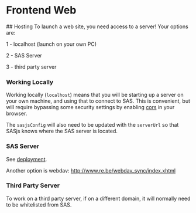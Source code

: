 Frontend Web
====================

## Hosting
To launch a web site, you need access to a server!  Your options are:

1 - localhost (launch on your own PC)

2 - SAS Server

3 - third party server

### Working Locally

Working locally (`localhost`) means that you will be starting up a server on your own machine, and using that to connect to SAS.  This is convenient, but will require bypassing some security settings by enabling [cors](/cors) in your browser.

The `sasjsConfig` will also need to be updated with the `serverUrl` so that SASjs knows where the SAS server is located.

### SAS Server

See [deployment](/frontend/deployment).

Another option is webdav: http://www.re.be/webdav_sync/index.xhtml


### Third Party Server

To work on a third party server, if on a different domain, it will normally need to be whitelisted from SAS.

<meta name="description" content="To launch a web site, you need access to a server! With SAS there are a number of approaches you can take.">